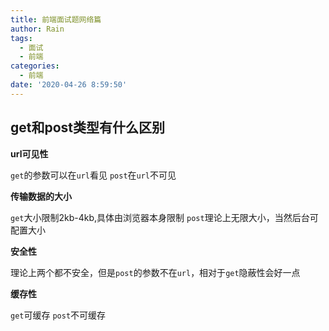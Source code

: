 ```yaml
---
title: 前端面试题网络篇
author: Rain
tags:
  - 面试
  - 前端
categories:
  - 前端
date: '2020-04-26 8:59:50'
---
```


<Boxx/>

## get和post类型有什么区别

**url可见性**

`get`的参数可以在`url`看见
`post`在`url`不可见

**传输数据的大小**

`get`大小限制2kb-4kb,具体由浏览器本身限制
`post`理论上无限大小，当然后台可配置大小

**安全性**

理论上两个都不安全，但是`post`的参数不在`url`，相对于`get`隐蔽性会好一点

**缓存性**

`get`可缓存
`post`不可缓存
